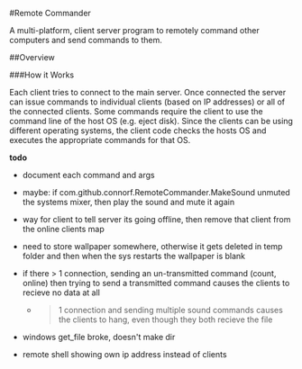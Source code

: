 #Remote Commander

A multi-platform, client server program to remotely command other computers and send commands to them.

##Overview

###How it Works

Each client tries to connect to the main server. Once connected the server can issue commands to individual clients 
(based on IP addresses) or all of the connected clients. Some commands require the client to use the command line of the 
host OS (e.g. eject disk). Since the clients can be using different operating systems, the
client code checks the hosts OS and executes the appropriate commands for that OS.

**todo**
- document each command and args
- maybe: if com.github.connorf.RemoteCommander.MakeSound unmuted the systems mixer, then play the sound and mute it again
- way for client to tell server its going offline, then remove that client from the online clients map
- need to store wallpaper somewhere, otherwise it gets deleted in temp folder and then when the sys restarts the wallpaper is blank

- if there > 1 connection, sending an un-transmitted command (count, online) then trying to send a transmitted command causes the clients to recieve no data at all
  - > 1 connection and sending multiple sound commands causes the clients to hang, even though they both recieve the file
  
  
- windows get_file broke, doesn't make dir
- remote shell showing own ip address instead of clients


